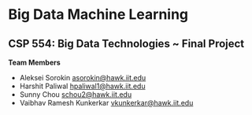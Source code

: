# Big Data Machine Learning

## CSP 554: Big Data Technologies ~ Final Project

**Team Members**
- Aleksei Sorokin [asorokin@hawk.iit.edu]([mailto:asorokin@hawk.iit.edu)
- Harshit Paliwal [hpaliwal1@hawk.iit.edu](mailto:hpaliwal1@hawk.iit.edu)
- Sunny Chou [schou2@hawk.iit.edu](mailto:schou2@hawk.iit.edu)
- Vaibhav Ramesh Kunkerkar [vkunkerkar@hawk.iit.edu](mailto:vkunkerkar@hawk.iit.edu)